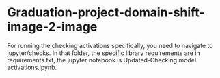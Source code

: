 # Graduation-project-domain-shift-image-2-image

For running the checking activations specifically, you need to navigate to jupyter/checks. In that folder, the specific library requirements are in requirements.txt, the jupyter notebook is Updated-Checking model activations.ipynb.

